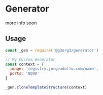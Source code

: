 # Generator

more info soon

## Usage
```javascript
const _gen = require('@g3org3/generator')

// My Custom Generator
const context = {
  image: 'registry.jorgeadolfo.com/name',
  ports: '8000'
}

_gen.cloneTemplateStructure(context)
```